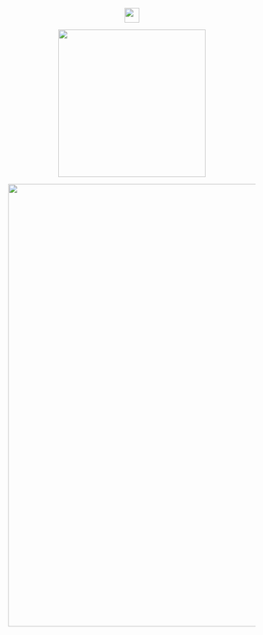 </p>

<p align="center">
  <img src="https://user-images.githubusercontent.com/74038190/226127923-0e8b7792-7b3c-462b-951b-63c96ba1a5af.gif" width="30"/> 
  
  </p>

<p align="center">
  <img src="https://img.shields.io/badge/@ju.loss-0077B5?style=for-the-badge&logo=instagram&logoColor=white" width="300"/>
</p>
  </p>

<p align="center">
  <img src="https://user-images.githubusercontent.com/74038190/212749168-86d6c7ab-98da-409b-998f-c5b74721badd.gif" width="900"/>
</p>
